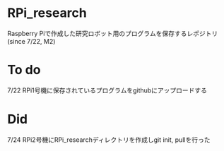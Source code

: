 # RPi_research
Raspberry Piで作成した研究ロボット用のプログラムを保存するレポジトリ(since 7/22, M2)



# To do
7/22 RPi1号機に保存されているプログラムをgithubにアップロードする


# Did
7/24 RPi2号機にRPi_researchディレクトリを作成しgit init, pullを行った


